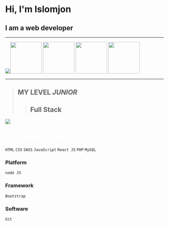 # Hi, I'm Islomjon  

## I am a web developer 

<hr>

<img src="https://media4.giphy.com/media/EUzxFv6gsWoOLNP4dD/100.webp?cid=ecf05e47lut364fwguqleg2tn0vunfuaiqrjt440svh8yqw1&ep=v1_gifs_related&rid=100.webp&ct=g" ><img src="https://media3.giphy.com/media/5y7FpPxYqpzq95enlN/200.webp?cid=ecf05e47lut364fwguqleg2tn0vunfuaiqrjt440svh8yqw1&ep=v1_gifs_related&rid=200.webp&ct=g" height="100"> <img src="https://media4.giphy.com/media/4nEX49exKktpOubjhI/giphy.gif?cid=ecf05e47u0zvolgjoekrffnb7r40cwkg2qig0f3f6io2cujo&ep=v1_gifs_search&rid=giphy.gif&ct=g" height="100"> <img src="https://media1.giphy.com/media/3ohs7PkZA1zW6INHAA/giphy.gif?cid=ecf05e470v24fng0qtwnf7po57kfmzmma3tc6yry3cvr9njl&ep=v1_gifs_search&rid=giphy.gif&ct=g" height="100"> <img src="https://media1.giphy.com/media/3o6fIWe9NNrVJHbygw/200.webp?cid=ecf05e47yl076dofansji9h2z56ciju8javriwg8xgaulalq&ep=v1_gifs_related&rid=200.webp&ct=g" height="100">


<hr>

> ## MY  LEVEL  _JUNIOR_
>> ## Full  Stack

<img src="https://encrypted-tbn0.gstatic.com/images?q=tbn:ANd9GcS-X05ahxFOrovDPj17QakxksEZXHv6fArgKQ&usqp=CAU">

## <font color="white"> Programming  Languages </font>

`HTML` `CSS` `SASS` `JavaScript` `React JS` `PHP` `MySQL`

### Platform 

`node JS` 

### Framework

`Bootstrap`

### Software

`Git`

